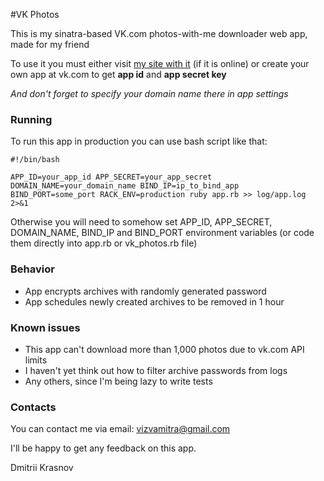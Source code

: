 #VK Photos

This is my sinatra-based VK.com photos-with-me downloader web app, made for my friend

To use it you must either visit [my site with it](vizvamitra.no-ip.com) (if it is online) or create your own app at vk.com to get **app id** and **app secret key**

*And don't forget to specify your domain name there in app settings*

### Running

To run this app in production you can use bash script like that:

    #!/bin/bash

    APP_ID=your_app_id APP_SECRET=your_app_secret DOMAIN_NAME=your_domain_name BIND_IP=ip_to_bind_app BIND_PORT=some_port RACK_ENV=production ruby app.rb >> log/app.log 2>&1

Otherwise you will need to somehow set APP_ID, APP_SECRET, DOMAIN_NAME, BIND_IP and BIND_PORT environment variables (or code them directly into app.rb or vk_photos.rb file)

### Behavior

- App encrypts archives with randomly generated password
- App schedules newly created archives to be removed in 1 hour

### Known issues

- This app can't download more than 1,000 photos due to vk.com API limits
- I haven't yet think out how to filter archive passwords from logs
- Any others, since I'm being lazy to write tests

### Contacts

You can contact me via email: vizvamitra@gmail.com

I'll be happy to get any feedback on this app.

Dmitrii Krasnov



